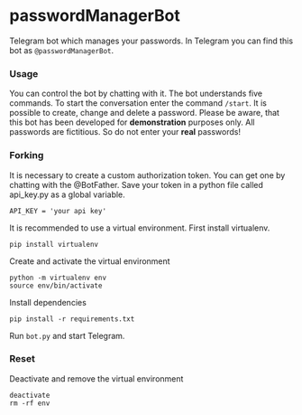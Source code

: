 # passwordManagerBot
Telegram bot which manages your passwords. In Telegram you can find this bot as `@passwordManagerBot`.

### Usage
You can control the bot by chatting with it. The bot understands five commands. To start the conversation enter the command `/start`.
It is possible to create, change and delete a password. Please be aware, that this bot has been developed for **demonstration** purposes only.
All passwords are fictitious. So do not enter your **real** passwords!


### Forking

It is necessary to create a custom authorization token.
You can get one by chatting with the @BotFather. Save your token in a python file called api_key.py as a global variable.

    API_KEY = 'your api key'

It is recommended to use a virtual environment. First install virtualenv.

    pip install virtualenv

Create and activate the virtual environment

    python -m virtualenv env
    source env/bin/activate

Install dependencies

    pip install -r requirements.txt

Run `bot.py` and start Telegram.

### Reset
Deactivate and remove the virtual environment

    deactivate
    rm -rf env


